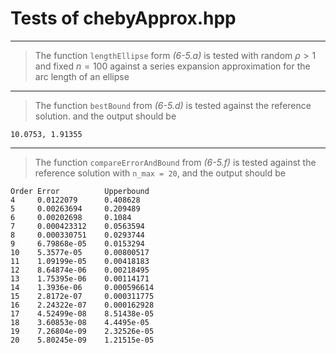 # Tests of chebyApprox.hpp

***
> The function `lengthEllipse` form _(6-5.a)_ is tested with random $\rho>1$ and fixed $n=100$ against
> a series expansion approximation for the arc length of an ellipse

***
> The function `bestBound` from _(6-5.d)_ is tested against the reference solution.
> and the output should be 
```
10.0753, 1.91355
```
***
> The function `compareErrorAndBound` from _(6-5.f)_ is tested against the reference solution with `n_max = 20`,
> and the output should be
```
Order Error          Upperbound     
4     0.0122079      0.408628       
5     0.00263694     0.209489       
6     0.00202698     0.1084         
7     0.000423312    0.0563594      
8     0.000330751    0.0293744      
9     6.79868e-05    0.0153294      
10    5.3577e-05     0.00800517     
11    1.09199e-05    0.00418183     
12    8.64874e-06    0.00218495     
13    1.75395e-06    0.00114171     
14    1.3936e-06     0.000596614    
15    2.8172e-07     0.000311775    
16    2.24322e-07    0.000162928    
17    4.52499e-08    8.51438e-05    
18    3.60853e-08    4.4495e-05     
19    7.26804e-09    2.32526e-05    
20    5.80245e-09    1.21515e-05    
```
